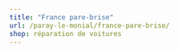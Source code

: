 ```yaml
---
title: "France pare-brise"
url: /paray-le-monial/france-pare-brise/
shop: réparation de voitures
---
```

